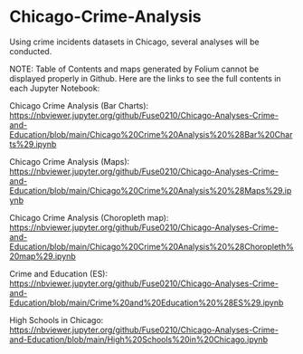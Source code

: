 # Chicago-Crime-Analysis
Using crime incidents datasets in Chicago, several analyses will be conducted. 

NOTE: Table of Contents and maps generated by Folium cannot be displayed properly in Github. Here are the links to see the full contents in each Jupyter Notebook: 

Chicago Crime Analysis (Bar Charts): https://nbviewer.jupyter.org/github/Fuse0210/Chicago-Analyses-Crime-and-Education/blob/main/Chicago%20Crime%20Analysis%20%28Bar%20Charts%29.ipynb

Chicago Crime Analysis (Maps): https://nbviewer.jupyter.org/github/Fuse0210/Chicago-Analyses-Crime-and-Education/blob/main/Chicago%20Crime%20Analysis%20%28Maps%29.ipynb

Chicago Crime Analysis (Choropleth map): https://nbviewer.jupyter.org/github/Fuse0210/Chicago-Analyses-Crime-and-Education/blob/main/Chicago%20Crime%20Analysis%20%28Choropleth%20map%29.ipynb

Crime and Education (ES): https://nbviewer.jupyter.org/github/Fuse0210/Chicago-Analyses-Crime-and-Education/blob/main/Crime%20and%20Education%20%28ES%29.ipynb

High Schools in Chicago: https://nbviewer.jupyter.org/github/Fuse0210/Chicago-Analyses-Crime-and-Education/blob/main/High%20Schools%20in%20Chicago.ipynb

